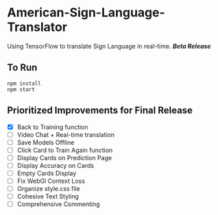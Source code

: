 # American-Sign-Language-Translator
Using TensorFlow to translate Sign Language in real-time. **_Beta Release_**

## To Run
```
npm install
npm start
```

## Prioritized Improvements for Final Release
- [x] Back to Training function
- [ ] Video Chat + Real-time translation
- [ ] Save Models Offline
- [ ] Click Card to Train Again function
- [ ] Display Cards on Prediction Page
- [ ] Display Accuracy on Cards
- [ ] Empty Cards Display
- [ ] Fix WebGl Context Loss
- [ ] Organize style.css file
- [ ] Cohesive Text Styling
- [ ] Comprehensive Commenting
